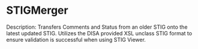 # STIGMerger
  Description:
    Transfers Comments and Status from an older STIG onto the latest updated STIG.
    Utilizes the DISA provided XSL unclass STIG format to ensure validation is successful
    when using STIG Viewer.
      
